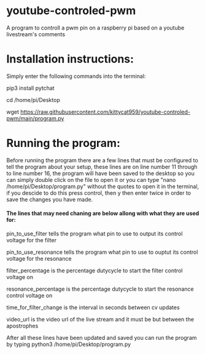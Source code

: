 # youtube-controled-pwm
A program to controll a pwm pin on a raspberry pi based on a youtube livestream's comments

# Installation instructions:
Simply enter the following commands into the terminal:

pip3 install pytchat

cd /home/pi/Desktop

wget https://raw.githubusercontent.com/kittycat959/youtube-controled-pwm/main/program.py

# Running the program:
Before running the program there are a few lines that must be configured to tell the program about your setup, these lines are on line number 11 through to line number 16, the program will have been saved to the desktop so you can simply double click on the file to open it or you can type "nano /home/pi/Desktop/program.py" without the quotes to open it in the terminal, if you descide to do this press control, then y then enter twice in order to save the changes you have made.

#### The lines that may need chaning are below allong with what they are used for:

pin_to_use_filter tells the program what pin to use to output its control voltage for the filter

pin_to_use_resonance tells the program what pin to use to ouptut its control voltage for the resonance

filter_percentage is the percentage dutycycle to start the filter control voltage on

resonance_percentage is the percentage dutycycle to start the resonance control voltage on

time_for_filter_change is the interval in seconds between cv updates

video_url is the video url of the live stream and it must be but between the apostrophes

After all these lines have been updated and saved you can run the program by typing python3 /home/pi/Desktop/program.py
